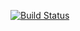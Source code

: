 [![Build Status](https://travis-ci.org/rafaelaaraujo/BestSellers.svg?branch=master)](https://travis-ci.org/simkimsia/UtilityBehaviors)

